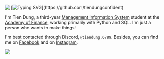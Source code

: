 <img align="left" src="https://i.pinimg.com/736x/ea/1d/97/ea1d9797c9bf3dda7a23b238e5e4b364.jpg"></a>

[![Typing SVG](https://readme-typing-svg.herokuapp.com?font=Nanum+Gothic+Coding&pause=1000&color=FF0000&background=FFFFFF00&width=435&lines=Hi+there%2C+I'm+Tien+Dung.;Hi+there%2C+I'm+tiendung.6789.;You+can+call+me+Demi.)](https://github.com/tiendungconfident)

I'm Tien Dung, a third-year [Management Information System](https://www.facebook.com/lcdhtttkt.hvtc) student at the [Academy of Finance](https://www.facebook.com/aof.fanpage), working primarily with Python and SQL. I'm just a person who wants to make things!

I'm best contacted through Discord, `@tiendung.6789`. Besides, you can find me on [Facebook](https://www.facebook.com/tiendungconfident/) and on [Instagram](https://www.instagram.com/tiendung.6789/).

<img align="left" src="https://github-readme-stats.vercel.app/api/top-langs/?username=tiendungconfident&layout=compact&card_width=250&hide_border=true&theme=dracula"/>